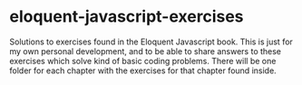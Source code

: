 # eloquent-javascript-exercises

Solutions to exercises found in the Eloquent Javascript book.
This is just for my own personal development, and to be able
to share answers to these exercises which solve kind of basic
coding problems. There will be one folder for each chapter
with the exercises for that chapter found inside.
